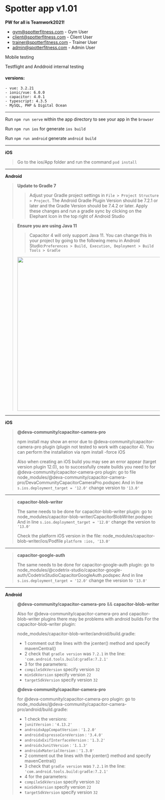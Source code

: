 


# Spotter app v1.01



**PW for all is Teamwork2021!**


- gym@spotterfitness.com -  Gym User
- client@spotterfitness.com - Client User
- trainer@spotterfitness.com - Trainer User
- admin@spotterfitness.com - Admin User

Mobile testing

Testflight and Anddroid internal testing


#### versions:
```
- vue: 3.2.21
- ionic/vue: 6.0.0
- capacitor: 4.0.1
- typescript: 4.3.5
- MySQL, PHP & Digital Ocean
```
---------------	
Run ```npm run serve``` within the app directory to see your app in the ```browser```

Run ```npm run ios``` for generate ```ios build```

Run ```npm run android``` generate ```android build```

---------------
**iOS**

> Go to the ios/App folder and run the command
``` pod install ```

---------------
**Android**

>**Update to Gradle 7**
>>Adjust your Gradle project settings in ```File > Project Structure > Project```. The Android Gradle Plugin Version should be 7.2.1 or later and the Gradle Version should be 7.4.2 or later. Apply these changes and run a gradle sync by clicking on the Elephant Icon in the top right of Android Studio

>**Ensure you are using Java 11**
>>Capacitor 4 will only support Java 11. You can change this in your project by going to the following menu in Android Studio:```Preferences > Build, Execution, Deployment > Build Tools > Gradle```
><img src="https://capacitorjs.com/docs/assets/images/android-java-11-3a689fb5f10e972db655982aa0e8c0eb.png" width="500">

---------------
**iOS**
>**@deva-community/capacitor-camera-pro**
>
> npm install may show an error due to @deva-community/capacitor-camera-pro plugin (plugin not tested to work with capacitor 4).
You can perform the installation via npm install -force iOS
>
> Also when creating an iOS build you may see an error appear (target version plugin 12.0), so to successfully create builds you need to
for @deva-community/capacitor-camera-pro plugin: go to file node_modules/@deva-community/capacitor-camera-pro/DevaCommunityCapacitorCameraPro.podspec
And in line ```s.ios.deployment_target = '12.0'``` change version to ```'13.0'```
---------------
>**capacitor-blob-writer**
> 
> The same needs to be done for capacitor-blob-writer plugin: go to node_modules/capacitor-blob-writer/CapacitorBlobWriter.podspec
And in line ```s.ios.deployment_target = '12.0'``` change the version to ```'13.0'```
>
> Check the platform iOS version in the file: node_modules/capacitor-blob-writer/ios/Podfile
```platform :ios, '13.0'```
---------------
>**capacitor-google-auth**
> 
> The same needs to be done for capacitor-google-auth plugin: go to node_modules/@codetrix-studio/capacitor-google-auth/CodetrixStudioCapacitorGoogleAuth.podspec
And in line ```s.ios.deployment_target = '12.0'``` change the version to ```'13.0'```
>

---------------

**Android**
>**@deva-community/capacitor-camera-pro** && **capacitor-blob-writer**
>
> Also for @deva-community/capacitor-camera-pro and capacitor-blob-writer plugins there may be problems with android builds
> For the capacitor-blob-writer plugin:
>
> node_modules/capacitor-blob-writer/android/build.gradle:
> - 1 comment out the lines with the jcenter() method and specify mavenCentral()
> - 2 check that ```gradle version``` was ```7.2.1``` in the line: ```'com.android.tools.build:gradle:7.2.1'```
> - 3 for the parameters: 
>  - ```compileSdkVersion``` specify version ```32```
>  - ```minSdkVersion``` specify version ```22```
>  - ```targetSdkVersion``` specify version ```32```
>
> **@deva-community/capacitor-camera-pro**
> 
> for @deva-community/capacitor-camera-pro plugin: go to node_modules/@deva-community/capacitor-camera-pro/android/build.gradle:
> - 1 check the versions: 
>  - ```junitVersion``` : ```'4.13.2' ```
>  - ```androidxAppCompatVersion``` : ```'1.2.0' ```
>  - ```androidxEspressoCoreVersion``` : ```'3.4.0'```
>  - ```androidxExifInterfaceVersion``` : ```'1.3.2'```
>  - ```androidxJunitVersion``` : ```'1.1.3'```
>  - ```androidxMaterialVersion``` : ```'1.3.0'```
> - 2 comment out the lines with the jcenter() method and specify mavenCentral()
> - 3 check that ```gradle version``` was ```7.2.1``` in the line: ```'com.android.tools.build:gradle:7.2.1'```
> - 4 for the parameters:
>  - ```compileSdkVersion``` specify version ```32```
>  - ```minSdkVersion``` specify version ```22```
>  - ```targetSdkVersion``` specify version ```32```
